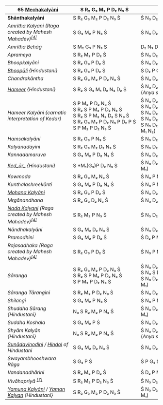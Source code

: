 | **65 [Mechakalyāni](https://en.wikipedia.org/wiki/Kalyani_(r%C4%81ga) "Kalyani (rāga)")**                                                                                                               | S R₂ G₃ M₂ P D₂ N₃ Ṡ                                                                                                     | Ṡ N₃ D₂ P M₂ G₃ R₂ S                                                                                                                                                |
| ------------------------------------------------------------------------------------------------------------------------------------------------------------------------------------------------------- | ------------------------------------------------------------------------------------------------------------------------ | ------------------------------------------------------------------------------------------------------------------------------------------------------------------- |
| **Shānthakalyāni**                                                                                                                                                                                      | S R₂ G₃ M₂ P D₂ N₃ Ṡ                                                                                                     | Ṡ N₃ D₂ P M₂ G₃ R₂ S                                                                                                                                                |
| _[Amritha Kalyani](https://en.wikipedia.org/wiki/Amritha_Kalyani "Amritha Kalyani") (Raga created by Mahesh Mahadev)<sup>[[4]](https://en.wikipedia.org/wiki/List_of_Janya_ragas#cite_note-:0-4)</sup>_ | S G₃ M₂ P N₃ Ṡ                                                                                                           | Ṡ N₃ D₂ P M₂ G₃ R₂ S                                                                                                                                                |
| _Amritha Behāg_                                                                                                                                                                                         | S M₂ G₃ P N₃ S                                                                                                           | D₂ N₃ D₂ M₂ G₃ S                                                                                                                                                    |
| _Aprameya_                                                                                                                                                                                              | S R₂ M₂ P D₂ Ṡ                                                                                                           | Ṡ N₃ D₂ M₂ G₃ M₂ R₂ S                                                                                                                                               |
| _Bhoopkalyāni_                                                                                                                                                                                          | S R₂ G₃ P D₂ Ṡ                                                                                                           | Ṡ N₃ D₂ P M₂ G₃ R₂ S                                                                                                                                                |
| _[Bhoopāli](https://en.wikipedia.org/wiki/Bhoopali "Bhoopali") {Hindustani}_                                                                                                                            | S R₂ G₃ P D₂ Ṡ                                                                                                           | Ṡ D₂ P G₃ R₂ S                                                                                                                                                      |
| _Chandrakāntha_                                                                                                                                                                                         | S R₂ G₃ M₂ P D₂ N₃ Ṡ                                                                                                     | Ṡ N₃ D₂ N₃ P M₂ G₃ R₂ S                                                                                                                                             |
| _[Hameer](https://en.wikipedia.org/wiki/Hameer "Hameer") {Hindustani}_                                                                                                                                  | S R₂ S G₃ M₁ D₂ N₃ D₂ Ṡ                                                                                                  | Ṡ N₃ D₂ N₃ P G₃ M₁ D₂ M₂ P D₂ P G₃ M₁ R₂ S (_Anya swara\*_ : M₁)                                                                                                    |
| _Hameer Kalyāni {carnatic interpretation of Kedar}_                                                                                                                                                     | S P M₂ P D₂ N₃ Ṡ<br>S R₂ S P M₂ P D₂ N₃ Ṡ<br>S R₂ S P M₂ N₃ D₂ S N₃ Ṡ<br>S R₂ G₃ M₂ P D₂ N₃ P D₂ P Ṡ<br>S P M₂ P D₂ N₃ Ṡ | Ṡ N₃ D₂ P M₂ M₁ G₃ P M₁ R₂ Ṡ<br>S N₃ D₂ P M₂ G₃ M₁ G₃ R₂ Ṡ<br>S N₃ D₂ P M₂ G M₁ R₂ S<br>S N₃ D₂ P G₃ M₁ G₃ R₂ Ṡ<br>S N₃ D₂ P G₃ M₁ G₃ R₂ S (_Anya swara\*_ : M₁ N₂) |
| _Hamsakalyāni_                                                                                                                                                                                          | S R₂ G₃ P N₃ Ṡ                                                                                                           | Ṡ N₃ D₂ P M₂ G₃ R₂ S                                                                                                                                                |
| _Kalyānadāyini_                                                                                                                                                                                         | S R₂ G₃ M₂ D₂ N₃ Ṡ                                                                                                       | Ṡ N₃ D₂ M₂ G₃ R₂ S                                                                                                                                                  |
| _Kannadamaruva_                                                                                                                                                                                         | S G₃ M₂ P D₂ N₃ Ṡ                                                                                                        | Ṡ N₃ D₂ P M₂ G₃ S                                                                                                                                                   |
| _[Ked_ār_](https://en.wikipedia.org/wiki/Kedar_(raga) "Kedar (raga)") {Hindustani}_                                                                                                                     | S \*M₁(G₃)P D₂ N₃ Ṡ                                                                                                      | Ṡ N₃ D₂ P M₂ P \*M₁ S R₂ S (_Anya swara\*_ : M₁)                                                                                                                    |
| _Kowmoda_                                                                                                                                                                                               | S R₂ G₃ M₂ N₃ Ṡ                                                                                                          | Ṡ N₃ P M₂ G₃ S                                                                                                                                                      |
| _Kunthalashreekānti_                                                                                                                                                                                    | S G₃ M₂ P D₂ N₃ Ṡ                                                                                                        | Ṡ N₃ P M₂ G₃ R₂ S                                                                                                                                                   |
| _[Mohana Kalyāni](https://en.wikipedia.org/wiki/Mohanakalyani "Mohanakalyani")_                                                                                                                         | S R₂ G₃ P D₂ Ṡ                                                                                                           | Ṡ N₃ D₂ P M₂ G₃ R₂ S                                                                                                                                                |
| _Mrgānandhana_                                                                                                                                                                                          | S R₂ G₃ D₂ N₃ Ṡ                                                                                                          | Ṡ N₃ D₂ M₂ D₂ G₃ R₂ S                                                                                                                                               |
| _[Nada Kalyani](https://en.wikipedia.org/wiki/Nada_Kalyani "Nada Kalyani") (Raga created by Mahesh Mahadev)<sup>[[4]](https://en.wikipedia.org/wiki/List_of_Janya_ragas#cite_note-:0-4)</sup>_          | S R₂ M₂ P N₃ Ṡ                                                                                                           | Ṡ N₃ D₂ M₂ G₃ R₂ S                                                                                                                                                  |
| _Nāndhakalyāni_                                                                                                                                                                                         | S G₃ M₂ D₂ N₃ Ṡ                                                                                                          | Ṡ N₃ D₂ M₂ G₃ M₂ R₂ S                                                                                                                                               |
| _Pramodhini_                                                                                                                                                                                            | S G₃ M₂ P D₂ Ṡ                                                                                                           | Ṡ D₂ P M₂ G₃ S                                                                                                                                                      |
| _Rajasadhaka (Raga created by Mahesh Mahadev)<sup>[[4]](https://en.wikipedia.org/wiki/List_of_Janya_ragas#cite_note-:0-4)</sup>_                                                                        | S R₂ G₃ P D₂ Ṡ                                                                                                           | Ṡ N₃ P M₂ R₂ S                                                                                                                                                      |
| _Sāranga_                                                                                                                                                                                               | S R₂ G₃ M₂ P D₂ N₃ Ṡ<br>S R₂ S P M₂ P D₂ N₃ Ṡ<br>S P M₂ P D₂ N₃ Ṡ                                                        | Ṡ N₃ D₂ P M₂ R₂ G₃ M₁ R₂ Ṡ<br>S N₃ S D₂ P M₂ R₂ G₃ M₁ R₂ Ṡ<br>S N₃ D₂ P M₂ R₂ G₃ M₁ R₂ S (_Anya swara\*_ : M₁)                                                      |
| _Sāranga Tārangini_                                                                                                                                                                                     | S R₂ M₂ P D₂ N₃ Ṡ                                                                                                        | Ṡ N₃ D₂ P M₂ R₂ S                                                                                                                                                   |
| _Shilangi_                                                                                                                                                                                              | S G₃ M₂ P N₃ Ṡ                                                                                                           | Ṡ N₃ P M₂ G₃ S                                                                                                                                                      |
| _Shuddha Sārang {Hindustani}_                                                                                                                                                                           | N₃ S R₂ M₂ P N₃ Ṡ                                                                                                        | Ṡ N₃ D₂ P M₂ P M₁ R₂ S N₃ S (_Anya swara\*_ : M₁)                                                                                                                   |
| _Suddha Koshala_                                                                                                                                                                                        | S G₃ M₂ P Ṡ                                                                                                              | Ṡ N₃ D₂ M₂ G₃ R₂ S                                                                                                                                                  |
| _Shyām Kalyān {Hindustani}_                                                                                                                                                                             | N₃ S R₂ M₂ P N₃ Ṡ                                                                                                        | Ṡ N₃ D₂ P M₂ P D₂ P G₃ M₁ P G₃ M₁ R₂ S N₃ S (_Anya swara\*_ : M₁)                                                                                                   |
| _[Sunādavinodini](https://en.wikipedia.org/wiki/Sunadavinodini "Sunadavinodini") / [Hindol](https://en.wikipedia.org/wiki/Hindol "Hindol") of Hindustani_                                               | S G₃ M₂ D₂ N₃ Ṡ                                                                                                          | Ṡ N₃ D₂ M₂ G₃ S                                                                                                                                                     |
| _Swayambhooshwara Rāga_                                                                                                                                                                                 | S G₃ P Ṡ                                                                                                                 | Ṡ P G₃ S                                                                                                                                                            |
| _Vandanadhārini_                                                                                                                                                                                        | S R₂ M₂ P D₂ Ṡ                                                                                                           | Ṡ D₂ P M₂ R₂ S                                                                                                                                                      |
| _Vivāhapriyā <sup>[[7]](https://en.wikipedia.org/wiki/List_of_Janya_ragas#cite_note-vivahapriya_Doubt-7)</sup>_                                                                                         | S R₂ M₂ P D₂ N₃ Ṡ                                                                                                        | Ṡ N₃ D₂ P M₂ R₂ S                                                                                                                                                   |
| _[Yamuna Kalyāni](https://en.wikipedia.org/wiki/Yamunakalyani "Yamunakalyani") / [Yaman Kalyan](https://en.wikipedia.org/wiki/Yaman_Kalyan "Yaman Kalyan") {Hindustani}_                                | S R₂ G₃ M₂ P D₂ N₃ Ṡ                                                                                                     | Ṡ N₃ D₂ P M₂ G₃ M₁ G₃ R₂ S (_Anya swara\*_ : M₁)                                                                                                                    |
